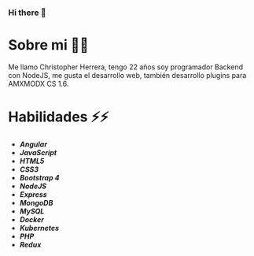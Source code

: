 ### Hi there 👋

<!--
**Chris4589/Chris4589** is a ✨ _special_ ✨ repository because its `README.md` (this file) appears on your GitHub profile.

Here are some ideas to get you started:

- 🔭 I’m currently working on ...
- 🌱 I’m currently learning ...
- 👯 I’m looking to collaborate on ...
- 🤔 I’m looking for help with ...
- 💬 Ask me about ...
- 📫 How to reach me: ...
- 😄 Pronouns: ...
- ⚡ Fun fact: ...
-->
# Sobre mi 💬🤔

Me llamo Christopher Herrera, tengo 22 años soy programador Backend con NodeJS, me gusta el desarrollo web, también desarrollo plugins para AMXMODX CS 1.6.

# Habilidades ⚡⚡

- ***Angular***
- ***JavaScript***
- ***HTML5***
- ***CSS3***
- ***Bootstrap 4***
- ***NodeJS***
- ***Express***
- ***MongoDB***
- ***MySQL***
- ***Docker***
- ***Kubernetes***
- ***PHP***
- ***Redux***
